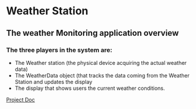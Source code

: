 # Weather Station

## The weather Monitoring application overview
### The three players in the system are: 

- The Weather station (the physical device acquiring the actual weather data)
- The WeatherData object (that tracks the data coming from the Weather Station and updates the display
- The display that shows users the current weather conditions.


[Project Doc](https://docs.google.com/document/d/1Qy3CZen6o1Xj4veZ-nQh4nks6U-2XMtOWHXs6SF0_HI/edit)